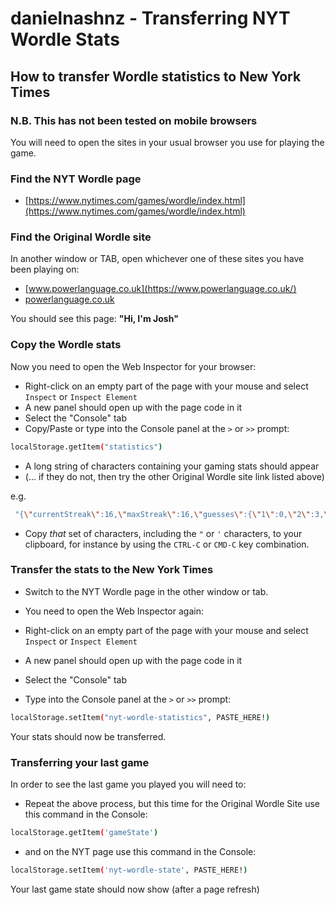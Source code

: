 # danielnashnz - Transferring NYT Wordle Stats

## How to transfer Wordle statistics to New York Times
### N.B. This has not been tested on mobile browsers
You will need to open the sites in your usual browser you use for playing the game.

### Find the NYT Wordle page

* [https://www.nytimes.com/games/wordle/index.html](https://www.nytimes.com/games/wordle/index.html)

### Find the Original Wordle site

In another window or TAB, open whichever one of these sites you have been playing on:

  * [www.powerlanguage.co.uk](https://www.powerlanguage.co.uk/)
  * [powerlanguage.co.uk](https://powerlanguage.co.uk/)

You should see this page: **"Hi, I'm Josh"**

### Copy the Wordle stats

Now you need to open the Web Inspector for your browser:

* Right-click on an empty part of the page with your mouse and select `Inspect` or `Inspect Element`
* A new panel should open up with the page code in it
* Select the "Console" tab
* Copy/Paste or type into the Console panel at the `>` or `>>` prompt:
```bash
localStorage.getItem("statistics")
```
* A long string of characters containing your gaming stats should appear
* (... if they do not, then try the other Original Wordle site link listed above)

e.g.

```bash
 "{\"currentStreak\":16,\"maxStreak\":16,\"guesses\":{\"1\":0,\"2\":3,\"3\":9,\"4\":13,\"5\":4,\"6\":3,\"fail\":1},\"winPercentage\":97,\"gamesPlayed\":33,\"gamesWon\":32,\"averageGuesses\":4}"
```

* Copy *that* set of characters, including the `"` or `'` characters, to your clipboard, for instance by using the `CTRL-C` or `CMD-C` key combination.

### Transfer the stats to the New York Times

* Switch to the NYT Wordle page in the other window or tab.
* You need to open the Web Inspector again:

* Right-click on an empty part of the page with your mouse and select `Inspect` or `Inspect Element`
* A new panel should open up with the page code in it
* Select the "Console" tab
* Type into the Console panel at the `>` or `>>` prompt:
```bash
localStorage.setItem("nyt-wordle-statistics", PASTE_HERE!)
```

Your stats should now be transferred.

### Transferring your last game

In order to see the last game you played you will need to:

* Repeat the above process, but this time for the Original Wordle Site use this command in the Console:

```bash
localStorage.getItem('gameState')
```

* and on the NYT page use this command in the Console:

```bash
localStorage.setItem('nyt-wordle-state', PASTE_HERE!)
```

Your last game state should now show (after a page refresh)
